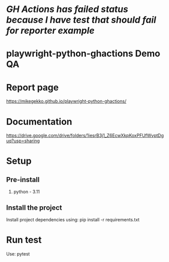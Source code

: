 # ***GH Actions has failed status because I have test that should fail for reporter example*** 

# playwright-python-ghactions Demo QA

# Report page
https://mikegekko.github.io/playwright-python-ghactions/

# Documentation

https://drive.google.com/drive/folders/1iesrB3j1_Z6EcwXkpKoxPFUfWvptDguq?usp=sharing

# Setup

## Pre-install

1. python - 3.11
   
## Install the project

Install project dependencies using: pip install -r requirements.txt

# Run test

Use: pytest
